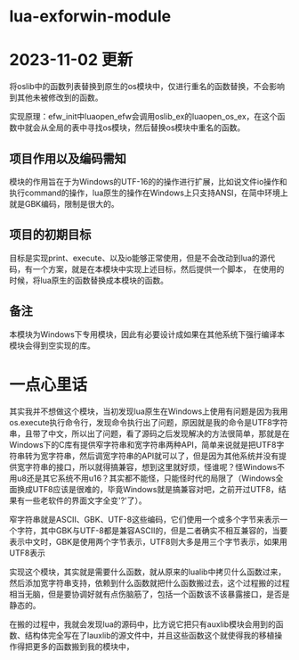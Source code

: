 # lua-exforwin-module

# 2023-11-02 更新

将oslib中的函数列表替换到原生的os模块中，仅进行重名的函数替换，不会影响到其他未被修改到的函数。

实现原理：efw_init中luaopen_efw会调用oslib_ex的luaopen_os_ex，在这个函数中就会从全局的表中寻找os模块，然后替换os模块中重名的函数。

## 项目作用以及编码需知

模块的作用旨在于为Windows的UTF-16的的操作进行扩展，比如说文件io操作和执行command的操作，lua原生的操作在Windows上只支持ANSI，在简中环境上就是GBK编码，限制是很大的。

## 项目的初期目标

目标是实现print、execute、以及io能够正常使用，但是不会改动到lua的源代码，有一个方案，就是在本模块中实现上述目标，然后提供一个脚本，
在使用的时候，将lua原生的函数替换成本模块的函数。

## 备注

本模块为Windows下专用模块，因此有必要设计成如果在其他系统下强行编译本模块会得到空实现的库。

# 一点心里话

其实我并不想做这个模块，当初发现lua原生在Windows上使用有问题是因为我用os.execute执行命令行，发现命令执行出了问题，原因就是我的命令是UTF8字符串，且带了中文，所以出了问题，看了源码之后发现解决的方法很简单，那就是在Windows下的C库有提供窄字符串和宽字符串两种API，简单来说就是把UTF8字符串转为宽字符串，然后调宽字符串的API就可以了，但是因为其他系统并没有提供宽字符串的接口，所以就得搞兼容，想到这里就好烦，怪谁呢？怪Windows不用u8还是其它系统不用u16？其实都不能怪，只能怪时代的局限了（Windows全面换成UTF8应该是很难的，毕竟Windows就是搞兼容对吧，之前开过UTF8，结果有一些老软件的界面文字全变'?'了）。

窄字符串就是ASCII、GBK、UTF-8这些编码，它们使用一个或多个字节来表示一个字符，其中GBK与UTF-8都是兼容ASCII的，但是二者确实不相互兼容的，当要表示中文时，GBK是使用两个字节表示，UTF8则大多是用三个字节表示，如果用UTF8表示

实现这个模块，其实就是需要什么函数，就从原来的lualib中拷贝什么函数过来，然后添加宽字符串支持，依赖到什么函数就把什么函数搬过去，这个过程搬的过程相当无脑，但是要协调好就有点伤脑筋了，包括一个函数该不该暴露接口，是否是静态的。

在搬的过程中，我就会发现lua的源码中，比方说它把只有auxlib模块会用到的函数、结构体完全写在了lauxlib的源文件中，并且这些函数这个就使得我的移植操作得把更多的函数搬到我的模块中，


